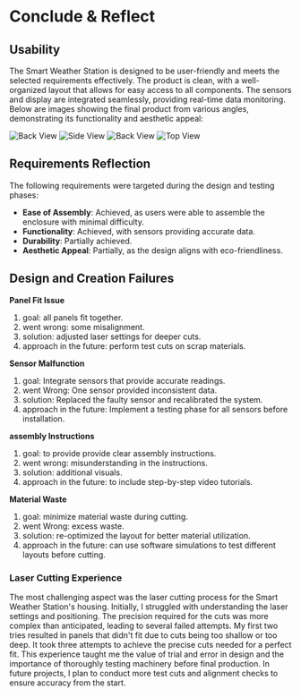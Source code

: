 # Conclude & Reflect

## Usability

The Smart Weather Station is designed to be user-friendly and meets the selected requirements effectively. The product is clean, with a well-organized layout that allows for easy access to all components. The sensors and display are integrated seamlessly, providing real-time data monitoring. Below are images showing the final product from various angles, demonstrating its functionality and aesthetic appeal:

![Back View](/assets/back.jpeg)
![Side View](/assets/side.jpeg)
![Back View](/assets/bottom.jpeg)
![Top View](/assets/myname.jpg)

## Requirements Reflection

The following requirements were targeted during the design and testing phases:

- **Ease of Assembly**: Achieved, as users were able to assemble the enclosure with minimal difficulty.
- **Functionality**: Achieved, with sensors providing accurate data.
- **Durability**: Partially achieved. 
- **Aesthetic Appeal**: Partially, as the design aligns with eco-friendliness.


## Design and Creation Failures


**Panel Fit Issue**
1. goal: all panels fit together.
2. went wrong: some misalignment.
3. solution: adjusted laser settings for deeper cuts.
4. approach in the future: perform test cuts on scrap materials.


**Sensor Malfunction**
1. goal: Integrate sensors that provide accurate readings.
2. went Wrong: One sensor provided inconsistent data.
3. solution: Replaced the faulty sensor and recalibrated the system.
4. approach in the future: Implement a testing phase for all sensors before installation.



**assembly Instructions**
1. goal: to provide provide clear assembly instructions.
2. went wrong: misunderstanding in the instructions.
3. solution: additional visuals.
4. approach in the future: to include step-by-step video tutorials.


**Material Waste**
1. goal: minimize material waste during cutting.
2. went Wrong: excess waste.
3. solution: re-optimized the layout for better material utilization.
4. approach in the future: can use software simulations to test different layouts before cutting.

### Laser Cutting Experience

The most challenging aspect was the laser cutting process for the Smart Weather Station's housing. Initially, I struggled with understanding the laser settings and positioning. The precision required for the cuts was more complex than anticipated, leading to several failed attempts. My first two tries resulted in panels that didn't fit due to cuts being too shallow or too deep. It took three attempts to achieve the precise cuts needed for a perfect fit. This experience taught me the value of trial and error in design and the importance of thoroughly testing machinery before final production. In future projects, I plan to conduct more test cuts and alignment checks to ensure accuracy from the start.



